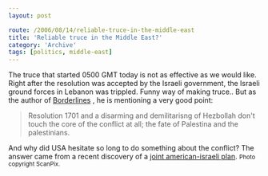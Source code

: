 ```yaml
---
layout: post

route: /2006/08/14/reliable-truce-in-the-middle-east
title: 'Reliable truce in the Middle East?'
category: 'Archive'
tags: [politics, middle-east]
---
```


The truce that started 0500 GMT today is not as effective as we would like. Right after the resolution was accepted by the Israeli government, the Israeli ground forces in Lebanon was trippled. Funny way of making truce..
But as the author of <a class="ph" target="_blank" rel="noopener noreferrer" href="http://nidstang.blogspot.com/2006/08/en-realpolitisk-fantasiverden.html">Borderlines</a> , he is mentioning a very good point:

> Resolution 1701 and a disarming and demilitarisng of Hezbollah don't touch the
> core of the conflict at all; the fate of Palestina and the palestinians.

And why did USA hesitate so long to do something about the conflict? The answer
came from a recent discovery of a
<a class="ph" target="_blank" rel="noopener noreferrer" href="http://www.newyorker.com/fact/content/articles/060821fa_fact">joint
american-israeli plan</a>. <small class="ph">Photo copyright ScanPix.</small>
